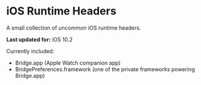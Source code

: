 # iOS Runtime Headers
A small collection of uncommon iOS runtime headers.

**Last updated for:** iOS 10.2

Currently included:

* Bridge.app (Apple Watch companion app)
* BridgePreferences.framework (one of the private frameworks powering Bridge.app)
